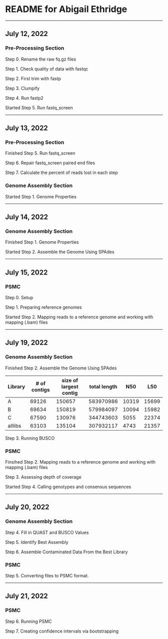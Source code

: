 # README for Abigail Ethridge

---

## July 12, 2022
### Pre-Processing Section

Step 0. Rename the raw fq.gz files

Step 1. Check quality of data with fastqc

Step 2. First trim with fastp

Step 3. Clumpify

Step 4. Run fastp2

Started Step 5. Run fastq_screen

---

## July 13, 2022
### Pre-Processing Section

Finished Step 5. Run fastq_screen

Step 6. Repair fastq_screen paired end files

Step 7. Calculate the percent of reads lost in each step

### Genome Assembly Section

Started Step 1. Genome Properties

---

## July 14, 2022
### Genome Assembly Section

Finished Step 1. Genome Properties

Started Step 2. Assemble the Genome Using SPAdes

---

## July 15, 2022
### PSMC

Step 0. Setup

Step 1. Preparing reference genomes

Started Step 2. Mapping reads to a reference genome and working with mapping (.bam) files

---

## July 19, 2022
### Genome Assembly Section

Finished Step 2. Assemble the Genome Using SPAdes

Library  |  # of contigs |  size of largest contig  |  total length  |  N50  |  L50
---  | ---  |  ---  |  ---  |  ---  |  ---
A  |  69126  |  150657  |  583970986  |  10319  |  15699
B  |  69634  |  150819  |  579984097  |  10094  |  15982
C  |  67590  |  130976  |  344743603  |  5055  |  22374
alllibs  |  63103  |  135104  |  307932117  |  4743  |  21357

Step 3. Running BUSCO

### PSMC

Finsihed Step 2. Mapping reads to a reference genome and working with mapping (.bam) files

Step 3. Assessing depth of coverage

Started Step 4. Calling genotypes and consensus sequences

---

## July 20, 2022
### Genome Assembly Section

Step 4. Fill in QUAST and BUSCO Values

Step 5. Identify Best Assembly

Step 6. Assemble Contaminated Data From the Best Library

### PSMC

Step 5. Converting files to PSMC format.

---

## July 21, 2022
### PSMC

Step 6. Running PSMC

Step 7. Creating confidence intervals via bootstrapping
